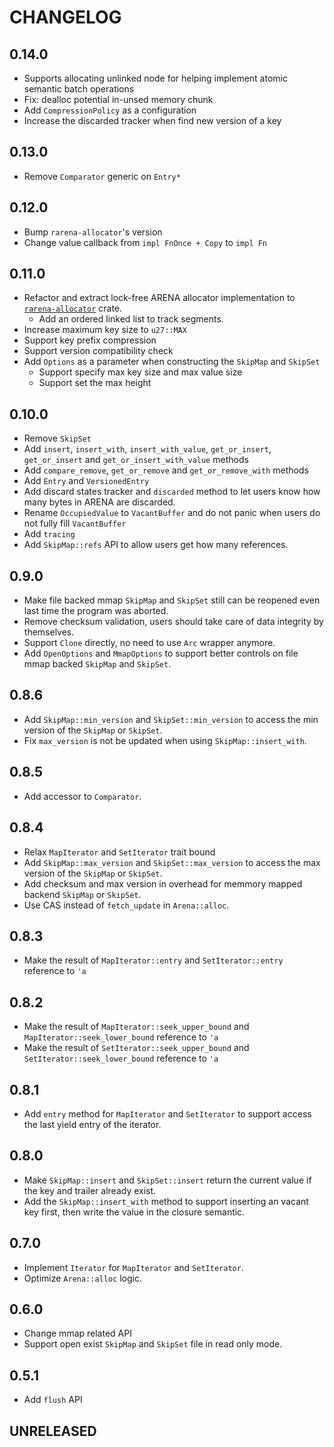 # CHANGELOG

## 0.14.0

- Supports allocating unlinked node for helping implement atomic semantic batch operations
- Fix: dealloc potential in-unsed memory chunk
- Add `CompressionPolicy` as a configuration
- Increase the discarded tracker when find new version of a key

## 0.13.0

- Remove `Comparator` generic on `Entry*`

## 0.12.0

- Bump `rarena-allocator`'s version
- Change value callback from `impl FnOnce + Copy` to `impl Fn`

## 0.11.0

- Refactor and extract lock-free ARENA allocator implementation to [`rarena-allocator`](https://github.com/al8n/rarena) crate.
  - Add an ordered linked list to track segments.
- Increase maximum key size to `u27::MAX`
- Support key prefix compression
- Support version compatibility check
- Add `Options` as a parameter when constructing the `SkipMap` and `SkipSet`
  - Support specify max key size and max value size
  - Support set the max height

## 0.10.0

- Remove `SkipSet`
- Add `insert`, `insert_with`, `insert_with_value`, `get_or_insert`, `get_or_insert` and `get_or_insert_with_value` methods
- Add `compare_remove`, `get_or_remove` and `get_or_remove_with` methods
- Add `Entry` and `VersionedEntry`
- Add discard states tracker and `discarded` method to let users know how many bytes in ARENA are discarded.
- Rename `OccupiedValue` to `VacantBuffer` and do not panic when users do not fully fill `VacantBuffer`
- Add `tracing`
- Add `SkipMap::refs` API to allow users get how many references.

## 0.9.0

- Make file backed mmap `SkipMap` and `SkipSet` still can be reopened even last time the program was aborted.
- Remove checksum validation, users should take care of data integrity by themselves.
- Support `Clone` directly, no need to use `Arc` wrapper anymore.
- Add `OpenOptions` and `MmapOptions` to support better controls on file mmap backed `SkipMap` and `SkipSet`.

## 0.8.6

- Add `SkipMap::min_version` and `SkipSet::min_version` to access the min version of the `SkipMap` or `SkipSet`.
- Fix `max_version` is not be updated when using `SkipMap::insert_with`.

## 0.8.5

- Add accessor to `Comparator`.

## 0.8.4

- Relax `MapIterator` and `SetIterator` trait bound
- Add `SkipMap::max_version` and `SkipSet::max_version` to access the max version of the `SkipMap` or `SkipSet`.
- Add checksum and max version in overhead for memmory mapped backend `SkipMap` or `SkipSet`.
- Use CAS instead of `fetch_update` in `Arena::alloc`.

## 0.8.3

- Make the result of `MapIterator::entry` and `SetIterator::entry` reference to `'a`

## 0.8.2

- Make the result of `MapIterator::seek_upper_bound` and `MapIterator::seek_lower_bound` reference to `'a`
- Make the result of `SetIterator::seek_upper_bound` and `SetIterator::seek_lower_bound` reference to `'a`

## 0.8.1

- Add `entry` method for `MapIterator` and `SetIterator` to support access the last yield entry of the iterator.

## 0.8.0

- Make `SkipMap::insert` and `SkipSet::insert` return the current value if the key and trailer already exist.
- Add the `SkipMap::insert_with` method to support inserting an vacant key first, then write the value in the closure semantic.

## 0.7.0

- Implement `Iterator` for `MapIterator` and `SetIterator`.
- Optimize `Arena::alloc` logic.

## 0.6.0

- Change mmap related API
- Support open exist `SkipMap` and `SkipSet` file in read only mode.

## 0.5.1

- Add `flush` API

## UNRELEASED
